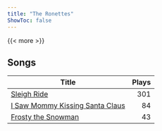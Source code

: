 ```yaml
---
title: "The Ronettes"
ShowToc: false
---
```


{{< more >}}

## Songs
Title | Plays 
----- | -----: 
[Sleigh Ride](/songs/sleigh-ride) | 301
[I Saw Mommy Kissing Santa Claus](/songs/i-saw-mommy-kissing-santa-claus) | 84
[Frosty the Snowman](/songs/frosty-the-snowman) | 43

